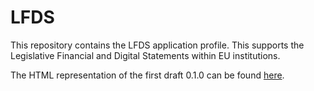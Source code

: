 # LFDS
This  repository contains the LFDS application profile. This supports the Legislative Financial and Digital Statements within EU institutions.

The HTML representation of the first draft 0.1.0 can be found [here](https://semiceu.github.io/LFDS/releases/0.1.0/).
